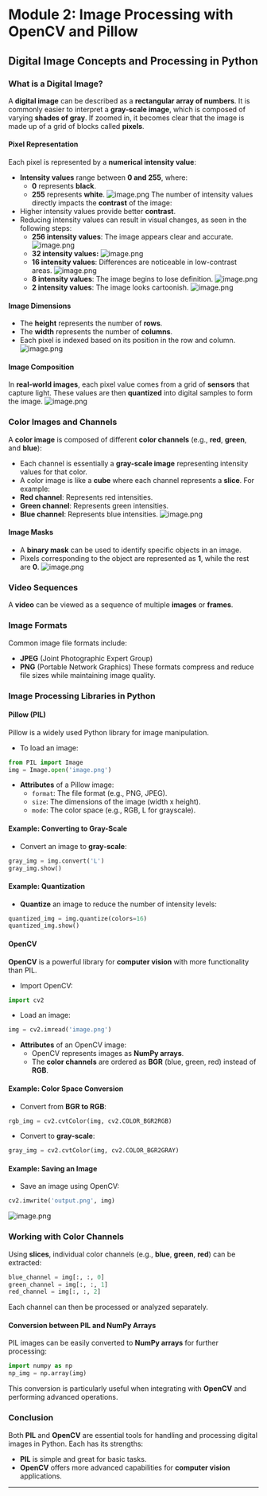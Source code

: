 

# Module 2: Image Processing with OpenCV and Pillow
## Digital Image Concepts and Processing in Python
### What is a Digital Image?
A **digital image** can be described as a **rectangular array of numbers**. It is commonly easier to interpret a **gray-scale image**, which is composed of varying **shades of gray**. If zoomed in, it becomes clear that the image is made up of a grid of blocks called **pixels**.
#### Pixel Representation
Each pixel is represented by a **numerical intensity value**:
- **Intensity values** range between **0 and 255**, where:
	- **0** represents **black**.
	- **255** represents **white**.
![image.png](https://prod-files-secure.s3.us-west-2.amazonaws.com/03e82b26-cccb-4906-bb56-adabcbdc0655/fa1bb4aa-313a-44c2-a7b3-7fa4a8432b08/image.png?X-Amz-Algorithm=AWS4-HMAC-SHA256&X-Amz-Content-Sha256=UNSIGNED-PAYLOAD&X-Amz-Credential=ASIAZI2LB466QSGJGQLE%2F20250204%2Fus-west-2%2Fs3%2Faws4_request&X-Amz-Date=20250204T010832Z&X-Amz-Expires=3600&X-Amz-Security-Token=IQoJb3JpZ2luX2VjEAkaCXVzLXdlc3QtMiJHMEUCIFq%2FWdvJm%2F7gkoSjUvIDp9TYGcfZIfm1qIYbjEiv52LIAiEAxyqlW7JDwdmycUrCmRc77BctT5EsBmWh8%2FAEVQkKM%2FUq%2FwMIIhAAGgw2Mzc0MjMxODM4MDUiDHDaX7uGgNslB48PkCrcA8OaLG9D5vclF5zQqWeTEpW8wJ5jokwAqWKzhhsUx%2Fv%2BiTB7E8xiXBwtRhUk1SNYOJ%2Fv2MB6thlX6aDv6kXoXjeMr89JbMRaw9qiYNUs54%2BnYrogHTHnoDEv259Vzw2wBUQNDVB60H%2FLvpZKJo5f6rT55301zpQgGs4KCQeAQ7eaDNagNXBije7rgtTznr5bSnkgOUCg41pEWbJnNcZ8ZUI1PVKZHuIs3RlRnYRFA3jZ5XzPfRhyJSPfG%2FjCfdUH1I3ZcJukH%2F4fKQnB1dYuGTIHGuoaDuHQhgRUx9W1tlXAN%2FzGOLga%2BnWfxidD8sHeFTGSOuwSEVAu9kVN9ScrpPX%2FmmGwxWB%2FQZsFuWYXXX5KExZpJcJWm4QlY58YWKQqs5XhUbsJ637MWgo47pTumRhvBEmfmSCUTdBwE64aEYWt%2FRSveISLweBHWBypJ14JK8zJoQfSxpHeSZjcrWC1qOJ8wYd5lw5261abZa%2F%2Bsa1eHbevo8Bsq8KJ0mYF3na5WwJKmdIml1OzkQxS%2BD%2BavkKR8Lb1Mby%2BnvveOaRp686oK44yR0xWgPbg%2FJO362nW9IVX9NAexIHYhzT1zi4JK0hY4gfSUHGihthAaHI8qSE5uq8JLIa3LLKytuj8MM3Nhb0GOqUB2%2B1xhFMA%2B7f89JBQ%2BZON4rvgXQZpwTK2Oop6k8le94il%2FTSp40BKD5G6uWluGPauf%2BYXWQuQ91E6VDpPiZjEngfswCHBALzel7hCWqUK%2FBosdlDbk99hHDAlcqJN%2BNONdE%2BULEw4ZimLqZXEiov1WJzkd%2BK%2F4fsyJhJ5%2FHjH67NikYUGuIVwWFPEkBwJAkRsvcpV1dDmt0QFkR9eZt1IpVkCLCnT&X-Amz-Signature=c98976accf318fec03f19db33eeaf6259b9cfb1ac2abf9f7391da946c4a95dc9&X-Amz-SignedHeaders=host&x-id=GetObject)
The number of intensity values directly impacts the **contrast** of the image:
- Higher intensity values provide better **contrast**.
- Reducing intensity values can result in visual changes, as seen in the following steps:
	- **256 intensity values**: The image appears clear and accurate.
![image.png](https://prod-files-secure.s3.us-west-2.amazonaws.com/03e82b26-cccb-4906-bb56-adabcbdc0655/0de7dfb4-99dc-4b87-8932-5165b3c3b775/image.png?X-Amz-Algorithm=AWS4-HMAC-SHA256&X-Amz-Content-Sha256=UNSIGNED-PAYLOAD&X-Amz-Credential=ASIAZI2LB46645AFX35M%2F20250204%2Fus-west-2%2Fs3%2Faws4_request&X-Amz-Date=20250204T010832Z&X-Amz-Expires=3600&X-Amz-Security-Token=IQoJb3JpZ2luX2VjEAkaCXVzLXdlc3QtMiJGMEQCIFerGr0SFdDv8bYrGyUkYGzkmqrKIe99%2B%2FArj%2F8RWRsnAiBdmhfZl50uHIHpAmlhEI3rRlKeAPruj7D2caocGRkv4Sr%2FAwgiEAAaDDYzNzQyMzE4MzgwNSIMG1WbxmC5HtaX5dyCKtwDnQbewlYbPOWlMryoEc6I1aRSJha8yxAAhPaIkRRypf7rkPqo3KaZ134Cys91pNn14gVZ8HeIiry52sTnfhDuZ0Kg8wIQWt8nBD68hdIBVe7NC%2BDg%2Bw8QWz04kiHN9pPedmPTylbE7PoBE5Y69hycp3U5tozylLP13zLj91kKHyM5LofkoJBf%2BDhCPsj15a%2FKGORk6MNeN81vPvaXOF%2FCvf1xWs%2B56Aiz3eF43msUGAvh%2BM6ugk3rO%2FLtYUOKQkwLdSV0WOubgOKjuCYSoxjeQU2utl2Jkt8cnT7oxOwklZXGxJYH21fuK%2B7E2Nh7IbaQJd%2BNqNY%2FYNBJJSCPS1Ii0fTi0Bzmxqw6%2BT9wtQAYz%2F77jO58Gleww9ZZ0qWF%2B%2BZ0Dv%2BxInRiORvXxnmTKCSPfVPUP6PTV8RI7D3kQH2fMVR5Or7pwyaQ9nPbZsEBUbRsT5E6Op%2BGudzcAwqkl5HZPz9%2BLQHdrjeB9SrcTqAJmzZpkmRVz8Vn4%2Fjv8s%2F%2Bvq5ll658fqn39WzBN1LZqcdEDL87RmCJ8CYyaoOYzb86lVEwQpyLVwtKsVQtU0iLSf%2BpL3uOLDZvG7jI0eXkau6wrfuvH4eqTAEOhJeptHiwWZhR8pl8PjwuVII1G1Mw58yFvQY6pgEyx6YXrI0n1aB8oGyBXSmQgFRks1%2F8QDx2NDSmguh9UqPhzoDBuGPcHrBfCMnAxnOxH7C3%2BM2QskZhcOVNV5fgkJ51DYPaMz82yEVZiTy0sB4IZgMuTpbh52ZAJ6HXcDIneI%2B3qX65XCM0nF6iTT6t2VEGD%2BaSwLZscTaqV7BrsYIdh5dwFJyw0rm%2BPbsmoFIL6iDOriSFqH84lxV2OiqTIdj9MXFp&X-Amz-Signature=4a173c8845c32ab8cc0aba1c8a7158b8b85e9184aeb683f6ab0e6c9994c5acb1&X-Amz-SignedHeaders=host&x-id=GetObject)
	- **32 intensity values:**
![image.png](https://prod-files-secure.s3.us-west-2.amazonaws.com/03e82b26-cccb-4906-bb56-adabcbdc0655/7eb81f08-b190-4c5a-ba2b-2a498a15b2c4/image.png?X-Amz-Algorithm=AWS4-HMAC-SHA256&X-Amz-Content-Sha256=UNSIGNED-PAYLOAD&X-Amz-Credential=ASIAZI2LB46645AFX35M%2F20250204%2Fus-west-2%2Fs3%2Faws4_request&X-Amz-Date=20250204T010832Z&X-Amz-Expires=3600&X-Amz-Security-Token=IQoJb3JpZ2luX2VjEAkaCXVzLXdlc3QtMiJGMEQCIFerGr0SFdDv8bYrGyUkYGzkmqrKIe99%2B%2FArj%2F8RWRsnAiBdmhfZl50uHIHpAmlhEI3rRlKeAPruj7D2caocGRkv4Sr%2FAwgiEAAaDDYzNzQyMzE4MzgwNSIMG1WbxmC5HtaX5dyCKtwDnQbewlYbPOWlMryoEc6I1aRSJha8yxAAhPaIkRRypf7rkPqo3KaZ134Cys91pNn14gVZ8HeIiry52sTnfhDuZ0Kg8wIQWt8nBD68hdIBVe7NC%2BDg%2Bw8QWz04kiHN9pPedmPTylbE7PoBE5Y69hycp3U5tozylLP13zLj91kKHyM5LofkoJBf%2BDhCPsj15a%2FKGORk6MNeN81vPvaXOF%2FCvf1xWs%2B56Aiz3eF43msUGAvh%2BM6ugk3rO%2FLtYUOKQkwLdSV0WOubgOKjuCYSoxjeQU2utl2Jkt8cnT7oxOwklZXGxJYH21fuK%2B7E2Nh7IbaQJd%2BNqNY%2FYNBJJSCPS1Ii0fTi0Bzmxqw6%2BT9wtQAYz%2F77jO58Gleww9ZZ0qWF%2B%2BZ0Dv%2BxInRiORvXxnmTKCSPfVPUP6PTV8RI7D3kQH2fMVR5Or7pwyaQ9nPbZsEBUbRsT5E6Op%2BGudzcAwqkl5HZPz9%2BLQHdrjeB9SrcTqAJmzZpkmRVz8Vn4%2Fjv8s%2F%2Bvq5ll658fqn39WzBN1LZqcdEDL87RmCJ8CYyaoOYzb86lVEwQpyLVwtKsVQtU0iLSf%2BpL3uOLDZvG7jI0eXkau6wrfuvH4eqTAEOhJeptHiwWZhR8pl8PjwuVII1G1Mw58yFvQY6pgEyx6YXrI0n1aB8oGyBXSmQgFRks1%2F8QDx2NDSmguh9UqPhzoDBuGPcHrBfCMnAxnOxH7C3%2BM2QskZhcOVNV5fgkJ51DYPaMz82yEVZiTy0sB4IZgMuTpbh52ZAJ6HXcDIneI%2B3qX65XCM0nF6iTT6t2VEGD%2BaSwLZscTaqV7BrsYIdh5dwFJyw0rm%2BPbsmoFIL6iDOriSFqH84lxV2OiqTIdj9MXFp&X-Amz-Signature=735c5ea5f53074f773f372cfe3ca44567dd6bf15802544336d3bc843ec8f6703&X-Amz-SignedHeaders=host&x-id=GetObject)
	- **16 intensity values**: Differences are noticeable in low-contrast areas.
![image.png](https://prod-files-secure.s3.us-west-2.amazonaws.com/03e82b26-cccb-4906-bb56-adabcbdc0655/6bf56d44-9a14-4b7b-98c2-1f00b8630f0c/image.png?X-Amz-Algorithm=AWS4-HMAC-SHA256&X-Amz-Content-Sha256=UNSIGNED-PAYLOAD&X-Amz-Credential=ASIAZI2LB46645AFX35M%2F20250204%2Fus-west-2%2Fs3%2Faws4_request&X-Amz-Date=20250204T010832Z&X-Amz-Expires=3600&X-Amz-Security-Token=IQoJb3JpZ2luX2VjEAkaCXVzLXdlc3QtMiJGMEQCIFerGr0SFdDv8bYrGyUkYGzkmqrKIe99%2B%2FArj%2F8RWRsnAiBdmhfZl50uHIHpAmlhEI3rRlKeAPruj7D2caocGRkv4Sr%2FAwgiEAAaDDYzNzQyMzE4MzgwNSIMG1WbxmC5HtaX5dyCKtwDnQbewlYbPOWlMryoEc6I1aRSJha8yxAAhPaIkRRypf7rkPqo3KaZ134Cys91pNn14gVZ8HeIiry52sTnfhDuZ0Kg8wIQWt8nBD68hdIBVe7NC%2BDg%2Bw8QWz04kiHN9pPedmPTylbE7PoBE5Y69hycp3U5tozylLP13zLj91kKHyM5LofkoJBf%2BDhCPsj15a%2FKGORk6MNeN81vPvaXOF%2FCvf1xWs%2B56Aiz3eF43msUGAvh%2BM6ugk3rO%2FLtYUOKQkwLdSV0WOubgOKjuCYSoxjeQU2utl2Jkt8cnT7oxOwklZXGxJYH21fuK%2B7E2Nh7IbaQJd%2BNqNY%2FYNBJJSCPS1Ii0fTi0Bzmxqw6%2BT9wtQAYz%2F77jO58Gleww9ZZ0qWF%2B%2BZ0Dv%2BxInRiORvXxnmTKCSPfVPUP6PTV8RI7D3kQH2fMVR5Or7pwyaQ9nPbZsEBUbRsT5E6Op%2BGudzcAwqkl5HZPz9%2BLQHdrjeB9SrcTqAJmzZpkmRVz8Vn4%2Fjv8s%2F%2Bvq5ll658fqn39WzBN1LZqcdEDL87RmCJ8CYyaoOYzb86lVEwQpyLVwtKsVQtU0iLSf%2BpL3uOLDZvG7jI0eXkau6wrfuvH4eqTAEOhJeptHiwWZhR8pl8PjwuVII1G1Mw58yFvQY6pgEyx6YXrI0n1aB8oGyBXSmQgFRks1%2F8QDx2NDSmguh9UqPhzoDBuGPcHrBfCMnAxnOxH7C3%2BM2QskZhcOVNV5fgkJ51DYPaMz82yEVZiTy0sB4IZgMuTpbh52ZAJ6HXcDIneI%2B3qX65XCM0nF6iTT6t2VEGD%2BaSwLZscTaqV7BrsYIdh5dwFJyw0rm%2BPbsmoFIL6iDOriSFqH84lxV2OiqTIdj9MXFp&X-Amz-Signature=3b070ba8205fabcaad508585b8a5a5228d7cccbff4225f5b1910c72e267493e8&X-Amz-SignedHeaders=host&x-id=GetObject)
	- **8 intensity values**: The image begins to lose definition.
![image.png](https://prod-files-secure.s3.us-west-2.amazonaws.com/03e82b26-cccb-4906-bb56-adabcbdc0655/cca05878-ca1a-43e0-8bec-1d146756f9ae/image.png?X-Amz-Algorithm=AWS4-HMAC-SHA256&X-Amz-Content-Sha256=UNSIGNED-PAYLOAD&X-Amz-Credential=ASIAZI2LB46645AFX35M%2F20250204%2Fus-west-2%2Fs3%2Faws4_request&X-Amz-Date=20250204T010832Z&X-Amz-Expires=3600&X-Amz-Security-Token=IQoJb3JpZ2luX2VjEAkaCXVzLXdlc3QtMiJGMEQCIFerGr0SFdDv8bYrGyUkYGzkmqrKIe99%2B%2FArj%2F8RWRsnAiBdmhfZl50uHIHpAmlhEI3rRlKeAPruj7D2caocGRkv4Sr%2FAwgiEAAaDDYzNzQyMzE4MzgwNSIMG1WbxmC5HtaX5dyCKtwDnQbewlYbPOWlMryoEc6I1aRSJha8yxAAhPaIkRRypf7rkPqo3KaZ134Cys91pNn14gVZ8HeIiry52sTnfhDuZ0Kg8wIQWt8nBD68hdIBVe7NC%2BDg%2Bw8QWz04kiHN9pPedmPTylbE7PoBE5Y69hycp3U5tozylLP13zLj91kKHyM5LofkoJBf%2BDhCPsj15a%2FKGORk6MNeN81vPvaXOF%2FCvf1xWs%2B56Aiz3eF43msUGAvh%2BM6ugk3rO%2FLtYUOKQkwLdSV0WOubgOKjuCYSoxjeQU2utl2Jkt8cnT7oxOwklZXGxJYH21fuK%2B7E2Nh7IbaQJd%2BNqNY%2FYNBJJSCPS1Ii0fTi0Bzmxqw6%2BT9wtQAYz%2F77jO58Gleww9ZZ0qWF%2B%2BZ0Dv%2BxInRiORvXxnmTKCSPfVPUP6PTV8RI7D3kQH2fMVR5Or7pwyaQ9nPbZsEBUbRsT5E6Op%2BGudzcAwqkl5HZPz9%2BLQHdrjeB9SrcTqAJmzZpkmRVz8Vn4%2Fjv8s%2F%2Bvq5ll658fqn39WzBN1LZqcdEDL87RmCJ8CYyaoOYzb86lVEwQpyLVwtKsVQtU0iLSf%2BpL3uOLDZvG7jI0eXkau6wrfuvH4eqTAEOhJeptHiwWZhR8pl8PjwuVII1G1Mw58yFvQY6pgEyx6YXrI0n1aB8oGyBXSmQgFRks1%2F8QDx2NDSmguh9UqPhzoDBuGPcHrBfCMnAxnOxH7C3%2BM2QskZhcOVNV5fgkJ51DYPaMz82yEVZiTy0sB4IZgMuTpbh52ZAJ6HXcDIneI%2B3qX65XCM0nF6iTT6t2VEGD%2BaSwLZscTaqV7BrsYIdh5dwFJyw0rm%2BPbsmoFIL6iDOriSFqH84lxV2OiqTIdj9MXFp&X-Amz-Signature=2dcdcb246496fc4542b83c4aa8e7f2010baf57b23fa4504daba3f487f037ff81&X-Amz-SignedHeaders=host&x-id=GetObject)
	- **2 intensity values**: The image looks cartoonish.
![image.png](https://prod-files-secure.s3.us-west-2.amazonaws.com/03e82b26-cccb-4906-bb56-adabcbdc0655/12da64d7-6b97-44e0-bc2c-52b9c47ce212/image.png?X-Amz-Algorithm=AWS4-HMAC-SHA256&X-Amz-Content-Sha256=UNSIGNED-PAYLOAD&X-Amz-Credential=ASIAZI2LB46645AFX35M%2F20250204%2Fus-west-2%2Fs3%2Faws4_request&X-Amz-Date=20250204T010832Z&X-Amz-Expires=3600&X-Amz-Security-Token=IQoJb3JpZ2luX2VjEAkaCXVzLXdlc3QtMiJGMEQCIFerGr0SFdDv8bYrGyUkYGzkmqrKIe99%2B%2FArj%2F8RWRsnAiBdmhfZl50uHIHpAmlhEI3rRlKeAPruj7D2caocGRkv4Sr%2FAwgiEAAaDDYzNzQyMzE4MzgwNSIMG1WbxmC5HtaX5dyCKtwDnQbewlYbPOWlMryoEc6I1aRSJha8yxAAhPaIkRRypf7rkPqo3KaZ134Cys91pNn14gVZ8HeIiry52sTnfhDuZ0Kg8wIQWt8nBD68hdIBVe7NC%2BDg%2Bw8QWz04kiHN9pPedmPTylbE7PoBE5Y69hycp3U5tozylLP13zLj91kKHyM5LofkoJBf%2BDhCPsj15a%2FKGORk6MNeN81vPvaXOF%2FCvf1xWs%2B56Aiz3eF43msUGAvh%2BM6ugk3rO%2FLtYUOKQkwLdSV0WOubgOKjuCYSoxjeQU2utl2Jkt8cnT7oxOwklZXGxJYH21fuK%2B7E2Nh7IbaQJd%2BNqNY%2FYNBJJSCPS1Ii0fTi0Bzmxqw6%2BT9wtQAYz%2F77jO58Gleww9ZZ0qWF%2B%2BZ0Dv%2BxInRiORvXxnmTKCSPfVPUP6PTV8RI7D3kQH2fMVR5Or7pwyaQ9nPbZsEBUbRsT5E6Op%2BGudzcAwqkl5HZPz9%2BLQHdrjeB9SrcTqAJmzZpkmRVz8Vn4%2Fjv8s%2F%2Bvq5ll658fqn39WzBN1LZqcdEDL87RmCJ8CYyaoOYzb86lVEwQpyLVwtKsVQtU0iLSf%2BpL3uOLDZvG7jI0eXkau6wrfuvH4eqTAEOhJeptHiwWZhR8pl8PjwuVII1G1Mw58yFvQY6pgEyx6YXrI0n1aB8oGyBXSmQgFRks1%2F8QDx2NDSmguh9UqPhzoDBuGPcHrBfCMnAxnOxH7C3%2BM2QskZhcOVNV5fgkJ51DYPaMz82yEVZiTy0sB4IZgMuTpbh52ZAJ6HXcDIneI%2B3qX65XCM0nF6iTT6t2VEGD%2BaSwLZscTaqV7BrsYIdh5dwFJyw0rm%2BPbsmoFIL6iDOriSFqH84lxV2OiqTIdj9MXFp&X-Amz-Signature=2b0efc357a43303f1fae7ebeb4c666c09d7054db477581edfc82a99d02aac260&X-Amz-SignedHeaders=host&x-id=GetObject)
#### Image Dimensions
- The **height** represents the number of **rows**.
- The **width** represents the number of **columns**.
- Each pixel is indexed based on its position in the row and column.
![image.png](https://prod-files-secure.s3.us-west-2.amazonaws.com/03e82b26-cccb-4906-bb56-adabcbdc0655/ff056335-e79e-4491-b508-30cd45b6c194/image.png?X-Amz-Algorithm=AWS4-HMAC-SHA256&X-Amz-Content-Sha256=UNSIGNED-PAYLOAD&X-Amz-Credential=ASIAZI2LB466QSGJGQLE%2F20250204%2Fus-west-2%2Fs3%2Faws4_request&X-Amz-Date=20250204T010832Z&X-Amz-Expires=3600&X-Amz-Security-Token=IQoJb3JpZ2luX2VjEAkaCXVzLXdlc3QtMiJHMEUCIFq%2FWdvJm%2F7gkoSjUvIDp9TYGcfZIfm1qIYbjEiv52LIAiEAxyqlW7JDwdmycUrCmRc77BctT5EsBmWh8%2FAEVQkKM%2FUq%2FwMIIhAAGgw2Mzc0MjMxODM4MDUiDHDaX7uGgNslB48PkCrcA8OaLG9D5vclF5zQqWeTEpW8wJ5jokwAqWKzhhsUx%2Fv%2BiTB7E8xiXBwtRhUk1SNYOJ%2Fv2MB6thlX6aDv6kXoXjeMr89JbMRaw9qiYNUs54%2BnYrogHTHnoDEv259Vzw2wBUQNDVB60H%2FLvpZKJo5f6rT55301zpQgGs4KCQeAQ7eaDNagNXBije7rgtTznr5bSnkgOUCg41pEWbJnNcZ8ZUI1PVKZHuIs3RlRnYRFA3jZ5XzPfRhyJSPfG%2FjCfdUH1I3ZcJukH%2F4fKQnB1dYuGTIHGuoaDuHQhgRUx9W1tlXAN%2FzGOLga%2BnWfxidD8sHeFTGSOuwSEVAu9kVN9ScrpPX%2FmmGwxWB%2FQZsFuWYXXX5KExZpJcJWm4QlY58YWKQqs5XhUbsJ637MWgo47pTumRhvBEmfmSCUTdBwE64aEYWt%2FRSveISLweBHWBypJ14JK8zJoQfSxpHeSZjcrWC1qOJ8wYd5lw5261abZa%2F%2Bsa1eHbevo8Bsq8KJ0mYF3na5WwJKmdIml1OzkQxS%2BD%2BavkKR8Lb1Mby%2BnvveOaRp686oK44yR0xWgPbg%2FJO362nW9IVX9NAexIHYhzT1zi4JK0hY4gfSUHGihthAaHI8qSE5uq8JLIa3LLKytuj8MM3Nhb0GOqUB2%2B1xhFMA%2B7f89JBQ%2BZON4rvgXQZpwTK2Oop6k8le94il%2FTSp40BKD5G6uWluGPauf%2BYXWQuQ91E6VDpPiZjEngfswCHBALzel7hCWqUK%2FBosdlDbk99hHDAlcqJN%2BNONdE%2BULEw4ZimLqZXEiov1WJzkd%2BK%2F4fsyJhJ5%2FHjH67NikYUGuIVwWFPEkBwJAkRsvcpV1dDmt0QFkR9eZt1IpVkCLCnT&X-Amz-Signature=db6c511078f4cc4d22ef4403d13a2f8894fe07554072d30d867268085682c49e&X-Amz-SignedHeaders=host&x-id=GetObject)
#### Image Composition
In **real-world images**, each pixel value comes from a grid of **sensors** that capture light. These values are then **quantized** into digital samples to form the image.
![image.png](https://prod-files-secure.s3.us-west-2.amazonaws.com/03e82b26-cccb-4906-bb56-adabcbdc0655/0c721ea0-409b-4d32-b630-a00d6f170d18/image.png?X-Amz-Algorithm=AWS4-HMAC-SHA256&X-Amz-Content-Sha256=UNSIGNED-PAYLOAD&X-Amz-Credential=ASIAZI2LB466QSGJGQLE%2F20250204%2Fus-west-2%2Fs3%2Faws4_request&X-Amz-Date=20250204T010832Z&X-Amz-Expires=3600&X-Amz-Security-Token=IQoJb3JpZ2luX2VjEAkaCXVzLXdlc3QtMiJHMEUCIFq%2FWdvJm%2F7gkoSjUvIDp9TYGcfZIfm1qIYbjEiv52LIAiEAxyqlW7JDwdmycUrCmRc77BctT5EsBmWh8%2FAEVQkKM%2FUq%2FwMIIhAAGgw2Mzc0MjMxODM4MDUiDHDaX7uGgNslB48PkCrcA8OaLG9D5vclF5zQqWeTEpW8wJ5jokwAqWKzhhsUx%2Fv%2BiTB7E8xiXBwtRhUk1SNYOJ%2Fv2MB6thlX6aDv6kXoXjeMr89JbMRaw9qiYNUs54%2BnYrogHTHnoDEv259Vzw2wBUQNDVB60H%2FLvpZKJo5f6rT55301zpQgGs4KCQeAQ7eaDNagNXBije7rgtTznr5bSnkgOUCg41pEWbJnNcZ8ZUI1PVKZHuIs3RlRnYRFA3jZ5XzPfRhyJSPfG%2FjCfdUH1I3ZcJukH%2F4fKQnB1dYuGTIHGuoaDuHQhgRUx9W1tlXAN%2FzGOLga%2BnWfxidD8sHeFTGSOuwSEVAu9kVN9ScrpPX%2FmmGwxWB%2FQZsFuWYXXX5KExZpJcJWm4QlY58YWKQqs5XhUbsJ637MWgo47pTumRhvBEmfmSCUTdBwE64aEYWt%2FRSveISLweBHWBypJ14JK8zJoQfSxpHeSZjcrWC1qOJ8wYd5lw5261abZa%2F%2Bsa1eHbevo8Bsq8KJ0mYF3na5WwJKmdIml1OzkQxS%2BD%2BavkKR8Lb1Mby%2BnvveOaRp686oK44yR0xWgPbg%2FJO362nW9IVX9NAexIHYhzT1zi4JK0hY4gfSUHGihthAaHI8qSE5uq8JLIa3LLKytuj8MM3Nhb0GOqUB2%2B1xhFMA%2B7f89JBQ%2BZON4rvgXQZpwTK2Oop6k8le94il%2FTSp40BKD5G6uWluGPauf%2BYXWQuQ91E6VDpPiZjEngfswCHBALzel7hCWqUK%2FBosdlDbk99hHDAlcqJN%2BNONdE%2BULEw4ZimLqZXEiov1WJzkd%2BK%2F4fsyJhJ5%2FHjH67NikYUGuIVwWFPEkBwJAkRsvcpV1dDmt0QFkR9eZt1IpVkCLCnT&X-Amz-Signature=8e5253b460667f7887a5cb83fce924115f997045d1ba36bca095f9bc26dfc0c1&X-Amz-SignedHeaders=host&x-id=GetObject)
### Color Images and Channels
A **color image** is composed of different **color channels** (e.g., **red**, **green**, and **blue**):
- Each channel is essentially a **gray-scale image** representing intensity values for that color.
- A color image is like a **cube** where each channel represents a **slice**.
For example:
- **Red channel**: Represents red intensities.
- **Green channel**: Represents green intensities.
- **Blue channel**: Represents blue intensities.
![image.png](https://prod-files-secure.s3.us-west-2.amazonaws.com/03e82b26-cccb-4906-bb56-adabcbdc0655/c0cc17c9-842f-413f-82e8-f3f44278cf74/image.png?X-Amz-Algorithm=AWS4-HMAC-SHA256&X-Amz-Content-Sha256=UNSIGNED-PAYLOAD&X-Amz-Credential=ASIAZI2LB466QSGJGQLE%2F20250204%2Fus-west-2%2Fs3%2Faws4_request&X-Amz-Date=20250204T010832Z&X-Amz-Expires=3600&X-Amz-Security-Token=IQoJb3JpZ2luX2VjEAkaCXVzLXdlc3QtMiJHMEUCIFq%2FWdvJm%2F7gkoSjUvIDp9TYGcfZIfm1qIYbjEiv52LIAiEAxyqlW7JDwdmycUrCmRc77BctT5EsBmWh8%2FAEVQkKM%2FUq%2FwMIIhAAGgw2Mzc0MjMxODM4MDUiDHDaX7uGgNslB48PkCrcA8OaLG9D5vclF5zQqWeTEpW8wJ5jokwAqWKzhhsUx%2Fv%2BiTB7E8xiXBwtRhUk1SNYOJ%2Fv2MB6thlX6aDv6kXoXjeMr89JbMRaw9qiYNUs54%2BnYrogHTHnoDEv259Vzw2wBUQNDVB60H%2FLvpZKJo5f6rT55301zpQgGs4KCQeAQ7eaDNagNXBije7rgtTznr5bSnkgOUCg41pEWbJnNcZ8ZUI1PVKZHuIs3RlRnYRFA3jZ5XzPfRhyJSPfG%2FjCfdUH1I3ZcJukH%2F4fKQnB1dYuGTIHGuoaDuHQhgRUx9W1tlXAN%2FzGOLga%2BnWfxidD8sHeFTGSOuwSEVAu9kVN9ScrpPX%2FmmGwxWB%2FQZsFuWYXXX5KExZpJcJWm4QlY58YWKQqs5XhUbsJ637MWgo47pTumRhvBEmfmSCUTdBwE64aEYWt%2FRSveISLweBHWBypJ14JK8zJoQfSxpHeSZjcrWC1qOJ8wYd5lw5261abZa%2F%2Bsa1eHbevo8Bsq8KJ0mYF3na5WwJKmdIml1OzkQxS%2BD%2BavkKR8Lb1Mby%2BnvveOaRp686oK44yR0xWgPbg%2FJO362nW9IVX9NAexIHYhzT1zi4JK0hY4gfSUHGihthAaHI8qSE5uq8JLIa3LLKytuj8MM3Nhb0GOqUB2%2B1xhFMA%2B7f89JBQ%2BZON4rvgXQZpwTK2Oop6k8le94il%2FTSp40BKD5G6uWluGPauf%2BYXWQuQ91E6VDpPiZjEngfswCHBALzel7hCWqUK%2FBosdlDbk99hHDAlcqJN%2BNONdE%2BULEw4ZimLqZXEiov1WJzkd%2BK%2F4fsyJhJ5%2FHjH67NikYUGuIVwWFPEkBwJAkRsvcpV1dDmt0QFkR9eZt1IpVkCLCnT&X-Amz-Signature=506a0e5c2eaf2413622ebfe4afe27eb860f10ecb451d8cef7752fca841d06153&X-Amz-SignedHeaders=host&x-id=GetObject)
#### Image Masks
- A **binary mask** can be used to identify specific objects in an image.
- Pixels corresponding to the object are represented as **1**, while the rest are **0**.
![image.png](https://prod-files-secure.s3.us-west-2.amazonaws.com/03e82b26-cccb-4906-bb56-adabcbdc0655/667eab4d-d19d-4618-81d0-663b6beb002c/image.png?X-Amz-Algorithm=AWS4-HMAC-SHA256&X-Amz-Content-Sha256=UNSIGNED-PAYLOAD&X-Amz-Credential=ASIAZI2LB466QSGJGQLE%2F20250204%2Fus-west-2%2Fs3%2Faws4_request&X-Amz-Date=20250204T010832Z&X-Amz-Expires=3600&X-Amz-Security-Token=IQoJb3JpZ2luX2VjEAkaCXVzLXdlc3QtMiJHMEUCIFq%2FWdvJm%2F7gkoSjUvIDp9TYGcfZIfm1qIYbjEiv52LIAiEAxyqlW7JDwdmycUrCmRc77BctT5EsBmWh8%2FAEVQkKM%2FUq%2FwMIIhAAGgw2Mzc0MjMxODM4MDUiDHDaX7uGgNslB48PkCrcA8OaLG9D5vclF5zQqWeTEpW8wJ5jokwAqWKzhhsUx%2Fv%2BiTB7E8xiXBwtRhUk1SNYOJ%2Fv2MB6thlX6aDv6kXoXjeMr89JbMRaw9qiYNUs54%2BnYrogHTHnoDEv259Vzw2wBUQNDVB60H%2FLvpZKJo5f6rT55301zpQgGs4KCQeAQ7eaDNagNXBije7rgtTznr5bSnkgOUCg41pEWbJnNcZ8ZUI1PVKZHuIs3RlRnYRFA3jZ5XzPfRhyJSPfG%2FjCfdUH1I3ZcJukH%2F4fKQnB1dYuGTIHGuoaDuHQhgRUx9W1tlXAN%2FzGOLga%2BnWfxidD8sHeFTGSOuwSEVAu9kVN9ScrpPX%2FmmGwxWB%2FQZsFuWYXXX5KExZpJcJWm4QlY58YWKQqs5XhUbsJ637MWgo47pTumRhvBEmfmSCUTdBwE64aEYWt%2FRSveISLweBHWBypJ14JK8zJoQfSxpHeSZjcrWC1qOJ8wYd5lw5261abZa%2F%2Bsa1eHbevo8Bsq8KJ0mYF3na5WwJKmdIml1OzkQxS%2BD%2BavkKR8Lb1Mby%2BnvveOaRp686oK44yR0xWgPbg%2FJO362nW9IVX9NAexIHYhzT1zi4JK0hY4gfSUHGihthAaHI8qSE5uq8JLIa3LLKytuj8MM3Nhb0GOqUB2%2B1xhFMA%2B7f89JBQ%2BZON4rvgXQZpwTK2Oop6k8le94il%2FTSp40BKD5G6uWluGPauf%2BYXWQuQ91E6VDpPiZjEngfswCHBALzel7hCWqUK%2FBosdlDbk99hHDAlcqJN%2BNONdE%2BULEw4ZimLqZXEiov1WJzkd%2BK%2F4fsyJhJ5%2FHjH67NikYUGuIVwWFPEkBwJAkRsvcpV1dDmt0QFkR9eZt1IpVkCLCnT&X-Amz-Signature=3d7ce8d2879f998a414c7c9f5c1e71dae481dec13764dc5e448c910a0bb4cef5&X-Amz-SignedHeaders=host&x-id=GetObject)
### Video Sequences
A **video** can be viewed as a sequence of multiple **images** or **frames**.
### Image Formats
Common image file formats include:
- **JPEG** (Joint Photographic Expert Group)
- **PNG** (Portable Network Graphics)
These formats compress and reduce file sizes while maintaining image quality.
### Image Processing Libraries in Python
#### Pillow (PIL)
Pillow is a widely used Python library for image manipulation.
- To load an image:
```python
from PIL import Image
img = Image.open('image.png')
```
- **Attributes** of a Pillow image:
	- `format`: The file format (e.g., PNG, JPEG).
	- `size`: The dimensions of the image (width x height).
	- `mode`: The color space (e.g., RGB, L for grayscale).
#### Example: Converting to Gray-Scale
- Convert an image to **gray-scale**:
```python
gray_img = img.convert('L')
gray_img.show()
```
#### Example: Quantization
- **Quantize** an image to reduce the number of intensity levels:
```python
quantized_img = img.quantize(colors=16)
quantized_img.show()
```
#### OpenCV
**OpenCV** is a powerful library for **computer vision** with more functionality than PIL.
- Import OpenCV:
```python
import cv2
```
- Load an image:
```python
img = cv2.imread('image.png')
```
- **Attributes** of an OpenCV image:
	- OpenCV represents images as **NumPy arrays**.
	- The **color channels** are ordered as **BGR** (blue, green, red) instead of **RGB**.
#### Example: Color Space Conversion
- Convert from **BGR to RGB**:
```python
rgb_img = cv2.cvtColor(img, cv2.COLOR_BGR2RGB)
```
- Convert to **gray-scale**:
```python
gray_img = cv2.cvtColor(img, cv2.COLOR_BGR2GRAY)
```
#### Example: Saving an Image
- Save an image using OpenCV:
```python
cv2.imwrite('output.png', img)
```
![image.png](https://prod-files-secure.s3.us-west-2.amazonaws.com/03e82b26-cccb-4906-bb56-adabcbdc0655/25fcc977-54ea-484c-997e-9b6bd016f347/image.png?X-Amz-Algorithm=AWS4-HMAC-SHA256&X-Amz-Content-Sha256=UNSIGNED-PAYLOAD&X-Amz-Credential=ASIAZI2LB466QSGJGQLE%2F20250204%2Fus-west-2%2Fs3%2Faws4_request&X-Amz-Date=20250204T010832Z&X-Amz-Expires=3600&X-Amz-Security-Token=IQoJb3JpZ2luX2VjEAkaCXVzLXdlc3QtMiJHMEUCIFq%2FWdvJm%2F7gkoSjUvIDp9TYGcfZIfm1qIYbjEiv52LIAiEAxyqlW7JDwdmycUrCmRc77BctT5EsBmWh8%2FAEVQkKM%2FUq%2FwMIIhAAGgw2Mzc0MjMxODM4MDUiDHDaX7uGgNslB48PkCrcA8OaLG9D5vclF5zQqWeTEpW8wJ5jokwAqWKzhhsUx%2Fv%2BiTB7E8xiXBwtRhUk1SNYOJ%2Fv2MB6thlX6aDv6kXoXjeMr89JbMRaw9qiYNUs54%2BnYrogHTHnoDEv259Vzw2wBUQNDVB60H%2FLvpZKJo5f6rT55301zpQgGs4KCQeAQ7eaDNagNXBije7rgtTznr5bSnkgOUCg41pEWbJnNcZ8ZUI1PVKZHuIs3RlRnYRFA3jZ5XzPfRhyJSPfG%2FjCfdUH1I3ZcJukH%2F4fKQnB1dYuGTIHGuoaDuHQhgRUx9W1tlXAN%2FzGOLga%2BnWfxidD8sHeFTGSOuwSEVAu9kVN9ScrpPX%2FmmGwxWB%2FQZsFuWYXXX5KExZpJcJWm4QlY58YWKQqs5XhUbsJ637MWgo47pTumRhvBEmfmSCUTdBwE64aEYWt%2FRSveISLweBHWBypJ14JK8zJoQfSxpHeSZjcrWC1qOJ8wYd5lw5261abZa%2F%2Bsa1eHbevo8Bsq8KJ0mYF3na5WwJKmdIml1OzkQxS%2BD%2BavkKR8Lb1Mby%2BnvveOaRp686oK44yR0xWgPbg%2FJO362nW9IVX9NAexIHYhzT1zi4JK0hY4gfSUHGihthAaHI8qSE5uq8JLIa3LLKytuj8MM3Nhb0GOqUB2%2B1xhFMA%2B7f89JBQ%2BZON4rvgXQZpwTK2Oop6k8le94il%2FTSp40BKD5G6uWluGPauf%2BYXWQuQ91E6VDpPiZjEngfswCHBALzel7hCWqUK%2FBosdlDbk99hHDAlcqJN%2BNONdE%2BULEw4ZimLqZXEiov1WJzkd%2BK%2F4fsyJhJ5%2FHjH67NikYUGuIVwWFPEkBwJAkRsvcpV1dDmt0QFkR9eZt1IpVkCLCnT&X-Amz-Signature=fe10a58101d144c47ce4c273224a8f49127f5e3e3bf1bf8a047c73613e2fd65b&X-Amz-SignedHeaders=host&x-id=GetObject)
### Working with Color Channels
Using **slices**, individual color channels (e.g., **blue**, **green**, **red**) can be extracted:
```python
blue_channel = img[:, :, 0]
green_channel = img[:, :, 1]
red_channel = img[:, :, 2]
```
Each channel can then be processed or analyzed separately.
#### Conversion between PIL and NumPy Arrays
PIL images can be easily converted to **NumPy arrays** for further processing:
```python
import numpy as np
np_img = np.array(img)
```
This conversion is particularly useful when integrating with **OpenCV** and performing advanced operations.
### Conclusion
Both **PIL** and **OpenCV** are essential tools for handling and processing digital images in Python. Each has its strengths:
- **PIL** is simple and great for basic tasks.
- **OpenCV** offers more advanced capabilities for **computer vision** applications.
___


